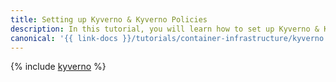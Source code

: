 ```yaml
---
title: Setting up Kyverno & Kyverno Policies
description: In this tutorial, you will learn how to set up Kyverno & Kyverno Policies.
canonical: '{{ link-docs }}/tutorials/container-infrastructure/kyverno'
---
```


{% include [kyverno](../../../_tutorials/k8s/kyverno.md) %}
